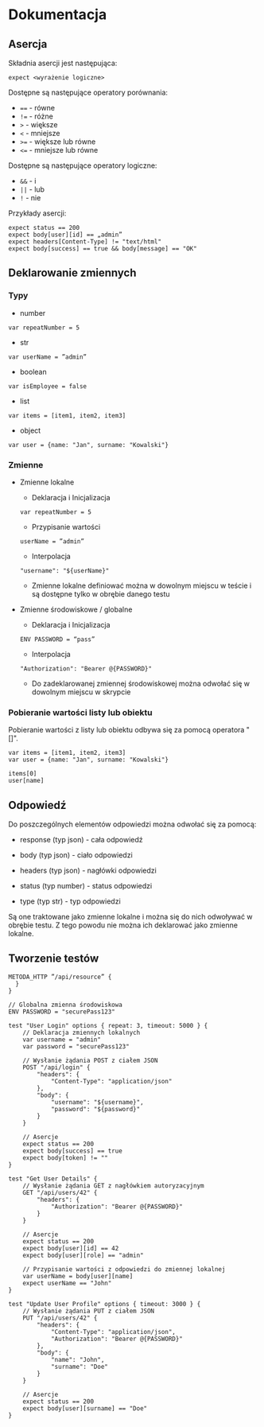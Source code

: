 # Dokumentacja

## Asercja
Składnia asercji jest następująca:

`expect <wyrażenie logiczne>`

Dostępne są następujące operatory porównania:
- `==` - równe
- `!=` - różne
- `>` - większe
- `<` - mniejsze
- `>=` - większe lub równe
- `<=` - mniejsze lub równe

Dostępne są następujące operatory logiczne:
- `&&` - i
- `||` - lub
- `!` - nie

Przykłady asercji:
```
expect status == 200
expect body[user][id] == „admin”
expect headers[Content-Type] != "text/html"
expect body[success] == true && body[message] == "OK"
```

## Deklarowanie zmiennych
### Typy
- number

`var repeatNumber = 5`

- str

`var userName = ”admin”`

- boolean

`var isEmployee = false`

- list

`var items = [item1, item2, item3]`

- object

`var user = {name: "Jan", surname: "Kowalski"}`

### Zmienne
- Zmienne lokalne
  - Deklaracja i Inicjalizacja
  
  `var repeatNumber = 5`

  - Przypisanie wartości

  `userName = ”admin”`

  - Interpolacja

  `"username": "${userName}"`

  - Zmienne lokalne definiować można w dowolnym miejscu w teście i są dostępne tylko w obrębie danego testu

- Zmienne środowiskowe / globalne

  - Deklaracja i Inicjalizacja
  
  `ENV PASSWORD = “pass”`

  - Interpolacja
    
  `"Authorization": "Bearer @{PASSWORD}"`

  - Do zadeklarowanej zmiennej środowiskowej można odwołać się w dowolnym miejscu w skrypcie

### Pobieranie wartości listy lub obiektu
Pobieranie wartości z listy lub obiektu odbywa się za pomocą operatora "[]".

```
var items = [item1, item2, item3]
var user = {name: "Jan", surname: "Kowalski"}

items[0]
user[name]
```

## Odpowiedź

Do poszczególnych elementów odpowiedzi można odwołać się za pomocą:

- response (typ json) - cała odpowiedź

- body (typ json) - ciało odpowiedzi

- headers (typ json) - nagłówki odpowiedzi

- status (typ number) - status odpowiedzi

- type (typ str) - typ odpowiedzi

Są one traktowane jako zmienne lokalne i można się do nich odwoływać w obrębie testu. 
Z tego powodu nie można ich deklarować jako zmienne lokalne.

## Tworzenie testów

```test <nazwa> {
METODA_HTTP ”/api/resource” {
  }
}
```

```
// Globalna zmienna środowiskowa
ENV PASSWORD = "securePass123"

test "User Login" options { repeat: 3, timeout: 5000 } {
    // Deklaracja zmiennych lokalnych
    var username = "admin"
    var password = "securePass123"
    
    // Wysłanie żądania POST z ciałem JSON
    POST "/api/login" {
        "headers": {
            "Content-Type": "application/json"
        },
        "body": {
            "username": "${username}",
            "password": "${password}"
        }
    }
    
    // Asercje
    expect status == 200
    expect body[success] == true
    expect body[token] != ""
}

test "Get User Details" {
    // Wysłanie żądania GET z nagłówkiem autoryzacyjnym
    GET "/api/users/42" {
        "headers": {
            "Authorization": "Bearer @{PASSWORD}"
        }
    }
    
    // Asercje
    expect status == 200
    expect body[user][id] == 42
    expect body[user][role] == "admin"
    
    // Przypisanie wartości z odpowiedzi do zmiennej lokalnej
    var userName = body[user][name]
    expect userName == "John"
}

test "Update User Profile" options { timeout: 3000 } {
    // Wysłanie żądania PUT z ciałem JSON
    PUT "/api/users/42" {
        "headers": {
            "Content-Type": "application/json",
            "Authorization": "Bearer @{PASSWORD}"
        },
        "body": {
            "name": "John",
            "surname": "Doe"
        }
    }
    
    // Asercje
    expect status == 200
    expect body[user][surname] == "Doe"
}
```
